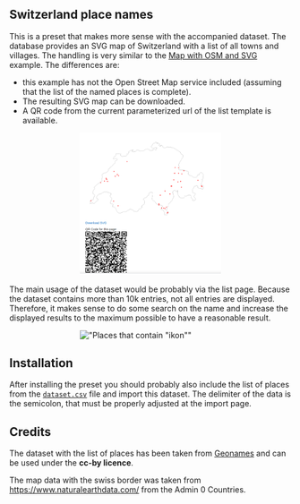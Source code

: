 ## Switzerland place names

This is a preset that makes more sense with the accompanied dataset. The database
provides an SVG map of Switzerland with a list of all towns and villages. The handling
is very similar to the [Map with OSM and SVG](../map-osm-and-svg) example.
The differences are:
- this example has not the Open Street Map service included (assuming that the
list of the named places is complete).
- The resulting SVG map can be downloaded.
- A QR code from the current parameterized url of the list template is available.

<div style="margin: 0 25%;">

!["List template with map, download link and QR code"](ch_val.png "List template with map, download link and QR code")

</div>

The main usage of the dataset would be probably via the list page. Because the
dataset contains more than 10k entries, not all entries are displayed. Therefore,
it makes sense to do some search on the name and increase the displayed results
to the maximum possible to have a reasonable result.

<div style="margin: 0 25%;">

!["Places that contain \"ikon\""](ch_ikon.png "Places that contain \"ikon\"")

</div>

## Installation

After installing the preset you should probably also include the list of places
from the [`dataset.csv`](dataset.csv) file and import this dataset. The
delimiter of the data is the semicolon, that must be properly adjusted at
the import page.

## Credits

The dataset with the list of places has been taken from [Geonames](https://www.geonames.org)
and can be used under the **cc-by licence**.

The map data with the swiss border was taken from 
https://www.naturalearthdata.com/ from the Admin 0 Countries.
